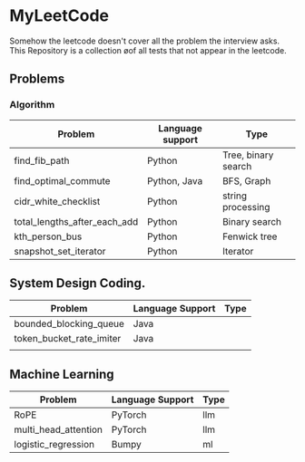 # MyLeetCode
Somehow the leetcode doesn't cover all the problem the interview asks. This Repository is a collection øof all tests that not appear in the leetcode. 

## Problems

### Algorithm

| Problem                      | Language support | Type                |
| ---------------------------- | ---------------- | ------------------- |
| find_fib_path               | Python          | Tree, binary search |
| find_optimal_commute        | Python, Java    | BFS, Graph         |
| cidr_white_checklist        | Python          | string processing  |
| total_lengths_after_each_add| Python          | Binary search      |
| kth_person_bus             | Python          | Fenwick tree       |
| snapshot_set_iterator       | Python          | Iterator           |

## System Design Coding.

| Problem                  | Language Support | Type |
| ------------------------ | ---------------- | ---- |
| bounded_blocking_queue   | Java             |      |
| token_bucket_rate_imiter | Java             |      |
|                          |                  |      |

 ## Machine Learning

| Problem              | Language Support | Type |
| -------------------- | ---------------- | ---- |
| RoPE                 | PyTorch          | llm  |
| multi_head_attention | PyTorch          | llm  |
| logistic_regression  | Bumpy            | ml   |

